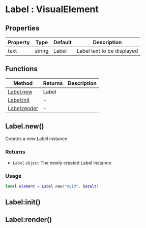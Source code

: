 # Label : VisualElement

## Properties

|Property|Type|Default|Description|
|---|---|---|---|
|text|string|Label|Label text to be displayed

## Functions

|Method|Returns|Description|
|---|---|---|
|[Label.new](#Label.new)|Label|
|[Label:init](#Label:init)|-|
|[Label:render](#Label:render)|-|

## Label.new()
Creates a new Label instance

### Returns
* `Label` `object` The newly created Label instance

### Usage
 ```lua
local element = Label.new("myId", basalt)
```

## Label:init()

## Label:render()


